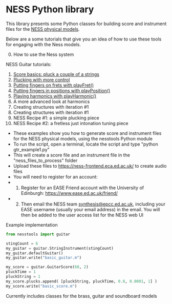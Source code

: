 # NESS Python library

This library presents some Python classes for building score and instrument files for the [NESS physical models](http://ness.music.ed.ac.uk).

Below are a some tutorials that give you an idea of how to use these tools for engaging with the Ness models.

0. How to use the Ness system

NESS Guitar tutorials:
1. [Score basics: pluck a couple of a strings](https://tommmmudd.github.io/ness-tools/tutorials/tutorial1)
2. [Plucking with more control](https://tommmmudd.github.io/ness-tools/tutorials/tutorial2)
3. [Putting fingers on frets with playFret()](https://tommmmudd.github.io/ness-tools/tutorials/tutorial3)
4. [Putting fingers in positions with playPosition()](https://tommmmudd.github.io/ness-tools/tutorials/tutorial4)
5. [Playing harmonics with playHarmonic()](https://tommmmudd.github.io/ness-tools/tutorials/tutorial5)
6. A more advanced look at harmonics
7. Creating structures with iteration #1
8. Creating structures with iteration #1
9. NESS Recipe #1: a simple plucking piece
10. NESS Recipe #2: a fretless just intonation tuning piece

- These examples show you how to generate score and instrument files for the NESS physical models, using the nesstools Python module
- To run the script, open a terminal, locate the script and type "python gtr_example1.py"
- This will create a score file and an instrument file in the "ness_files_to_process" folder
- Upload these files to https://ness-frontend.eca.ed.ac.uk/ to create audio files
- You will need to register for an account:
- 1) Register for an EASE Friend account with the University of Edinburgh: https://www.ease.ed.ac.uk/friend/
- 2) Then email the NESS team synthesis@epcc.ed.ac.uk, including your EASE username (usually your email address) in the email.  You will then be added to the user access list for the NESS web UI


Example implementation

```python
from nesstools import guitar

stingCount = 6
my_guitar = guitar.StringInstrument(stingCount)
my_guitar.defaultGuitar()
my_guitar.write("basic_guitar.m")

my_score = guitar.GuitarScore(60, 2)       
pluckTime = 1
pluckString = 1
my_score.plucks.append( [pluckString, pluckTime, 0.8, 0.0001, 1] )
my_score.write("basic_score.m")
```

Currently includes classes for the brass, guitar and soundboard models
